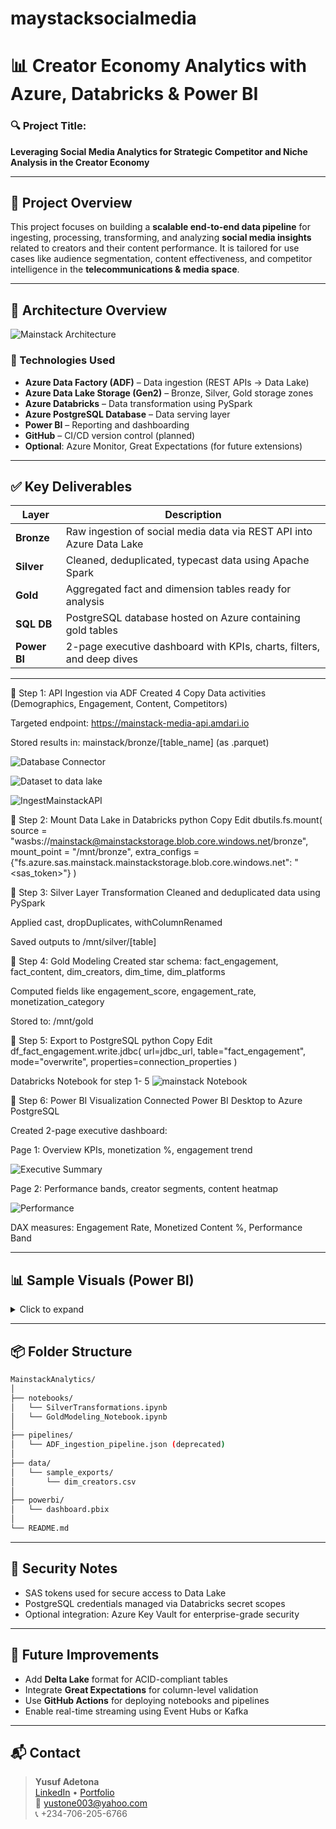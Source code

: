 # maystacksocialmedia


# 📊 Creator Economy Analytics with Azure, Databricks & Power BI

### 🔍 **Project Title:**  
**Leveraging Social Media Analytics for Strategic Competitor and Niche Analysis in the Creator Economy**

---

## 📁 Project Overview

This project focuses on building a **scalable end-to-end data pipeline** for ingesting, processing, transforming, and analyzing **social media insights** related to creators and their content performance. It is tailored for use cases like audience segmentation, content effectiveness, and competitor intelligence in the **telecommunications & media space**.

---

## 🧱 Architecture Overview

![Mainstack Architecture](https://github.com/adetonayusuf/maystacksocialmedia/blob/main/MainstackArchitecture.drawio.png)

### 🔧 Technologies Used
- **Azure Data Factory (ADF)** – Data ingestion (REST APIs → Data Lake)
- **Azure Data Lake Storage (Gen2)** – Bronze, Silver, Gold storage zones
- **Azure Databricks** – Data transformation using PySpark
- **Azure PostgreSQL Database** – Data serving layer
- **Power BI** – Reporting and dashboarding
- **GitHub** – CI/CD version control (planned)
- **Optional**: Azure Monitor, Great Expectations (for future extensions)

---

## ✅ Key Deliverables

| Layer   | Description                                                                 |
|---------|-----------------------------------------------------------------------------|
| **Bronze** | Raw ingestion of social media data via REST API into Azure Data Lake      |
| **Silver** | Cleaned, deduplicated, typecast data using Apache Spark                   |
| **Gold**   | Aggregated fact and dimension tables ready for analysis                   |
| **SQL DB** | PostgreSQL database hosted on Azure containing gold tables                |
| **Power BI** | 2-page executive dashboard with KPIs, charts, filters, and deep dives   |

---

📌 Step 1: API Ingestion via ADF
Created 4 Copy Data activities (Demographics, Engagement, Content, Competitors)

Targeted endpoint: https://mainstack-media-api.amdari.io

Stored results in: mainstack/bronze/[table_name] (as .parquet)

![Database Connector](https://github.com/adetonayusuf/maystacksocialmedia/blob/main/Dataset%20Connection.png)

![Dataset to data lake](https://github.com/adetonayusuf/maystacksocialmedia/blob/main/Dataset%20to%20Gen2%20set%20up.png)

![IngestMainstackAPI](https://github.com/adetonayusuf/maystacksocialmedia/blob/main/IngestMainstackAPI%20Pipeline.png)

📌 Step 2: Mount Data Lake in Databricks
python
Copy
Edit
dbutils.fs.mount(
  source = "wasbs://mainstack@mainstackstorage.blob.core.windows.net/bronze",
  mount_point = "/mnt/bronze",
  extra_configs = {"fs.azure.sas.mainstack.mainstackstorage.blob.core.windows.net": "<sas_token>"}
)

📌 Step 3: Silver Layer Transformation
Cleaned and deduplicated data using PySpark

Applied cast, dropDuplicates, withColumnRenamed

Saved outputs to /mnt/silver/[table]

📌 Step 4: Gold Modeling
Created star schema: fact_engagement, fact_content, dim_creators, dim_time, dim_platforms

Computed fields like engagement_score, engagement_rate, monetization_category

Stored to: /mnt/gold

📌 Step 5: Export to PostgreSQL
python
Copy
Edit
df_fact_engagement.write.jdbc(
    url=jdbc_url,
    table="fact_engagement",
    mode="overwrite",
    properties=connection_properties
)

Databricks Notebook for step 1- 5 ![mainstack Notebook](https://github.com/adetonayusuf/maystacksocialmedia/blob/main/Mainstackdata.ipynb")

📌 Step 6: Power BI Visualization
Connected Power BI Desktop to Azure PostgreSQL

Created 2-page executive dashboard:

Page 1: Overview KPIs, monetization %, engagement trend

![Executive Summary](https://github.com/adetonayusuf/maystacksocialmedia/blob/main/Executive%20Summary.png)

Page 2: Performance bands, creator segments, content heatmap

![Performance](https://github.com/adetonayusuf/maystacksocialmedia/blob/main/Performance%20%26%20Audience.png)

DAX measures: Engagement Rate, Monetized Content %, Performance Band

---

## 📊 Sample Visuals (Power BI)
<details>
<summary>Click to expand</summary>

- Total Reach, Likes, Revenue KPIs  
- Engagement Rate over Time  
- Creators by Subscription Tier  
- Performance Band Treemap  
- Heatmap: Content Type × Platform

</details>

---

## 📦 Folder Structure

```bash
MainstackAnalytics/
│
├── notebooks/
│   └── SilverTransformations.ipynb
│   └── GoldModeling_Notebook.ipynb
│
├── pipelines/
│   └── ADF_ingestion_pipeline.json (deprecated)
│
├── data/
│   └── sample_exports/
│       └── dim_creators.csv
│
├── powerbi/
│   └── dashboard.pbix
│
└── README.md
```

---

## 🔐 Security Notes
- SAS tokens used for secure access to Data Lake
- PostgreSQL credentials managed via Databricks secret scopes
- Optional integration: Azure Key Vault for enterprise-grade security

---

## 🚀 Future Improvements
- Add **Delta Lake** format for ACID-compliant tables
- Integrate **Great Expectations** for column-level validation
- Use **GitHub Actions** for deploying notebooks and pipelines
- Enable real-time streaming using Event Hubs or Kafka

---

## 📬 Contact

> **Yusuf Adetona**  
[LinkedIn](https://www.linkedin.com/in/yusuf-adetona-hnd-bsc-aat-aca-acca-diploma-in-ifrs/) • [Portfolio](https://www.datascienceportfol.io/adetonayusuf)  
📧 yustone003@yahoo.com  
📞 +234-706-205-6766
